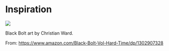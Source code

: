 # Inspiration

![](https://db-feed.s3.amazonaws.com/legacy/Screen_Shot_2018_07_30_at_10_20_54_PM-1533003944406.png)

Black Bolt art by Christian Ward.

From: https://www.amazon.com/Black-Bolt-Vol-Hard-Time/dp/1302907328